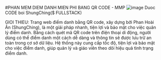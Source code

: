 #PHAN MEM DIEM DANH MIEN PHI BANG QR CODE - MMP 
![image](https://github.com/ComLauReview/demo-mmp/assets/120564607/01570851-7203-4185-9b22-89c54b6ec138)
Duoc CODE boi ShungChing($ FULLSTACK)

GIOI THIEU:
Trang web điểm danh bằng QR code, xây dựng bởi Phan Hoài Ân (ShungChing), là một giải pháp nhanh, tiện lợi và bảo mật cho việc quản lý điểm danh. Bằng cách quét mã QR code trên điện thoại di động, người dùng có thể điểm danh một cách dễ dàng và thông tin sẽ được lưu trữ an toàn trong cơ sở dữ liệu. Hệ thống này cung cấp tốc độ, tiện lợi và bảo mật cho việc điểm danh, giúp quản lý và giáo viên theo dõi hiệu quả tình trạng điểm danh.
